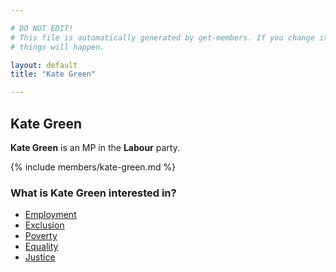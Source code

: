 ```yaml
---

# DO NOT EDIT!
# This file is automatically generated by get-members. If you change it, bad
# things will happen.

layout: default
title: "Kate Green"

---
```


## Kate Green

**Kate Green** is an MP in the **Labour** party.

{% include members/kate-green.md %}

### What is Kate Green interested in?


* [Employment](/interests/employment.html)
* [Exclusion](/interests/exclusion.html)
* [Poverty](/interests/poverty.html)
* [Equality](/interests/equality.html)
* [Justice](/interests/justice.html)
